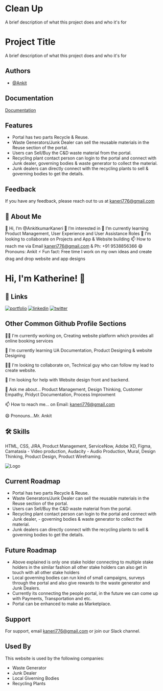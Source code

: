 
# Clean Up

A brief description of what this project does and who it's for


# Project Title

A brief description of what this project does and who it's for


## Authors

- [@Ankit](https://github.com/AnkitkumarKaneri)


## Documentation

[Documentation](https://linktodocumentation)


## Features

- Portal has two parts Recycle & Reuse.
- Waste Generators/Junk Dealer can sell the reusable materials in the Reuse section of the portal.
- Users can Sell/Buy the C&D waste material from the portal.
- Recycling plant contact person can login to the portal and connect with Junk dealer, governing bodies & waste generator to collect the material.
- Junk dealers can directly connect with the recycling plants to sell & governing bodies to get the details.



## Feedback

If you have any feedback, please reach out to us at kaneri776@gmail.com


## 🚀 About Me
👋 Hi, I’m @AnkitkumarKaneri
👀 I’m interested in
🌱 I’m currently learning Product Management, User Experience and User Assistance Roles
💞️ I’m looking to collaborate on Projects and App & Website building
📫 How to reach me via Email kaneri776@gmail.com & Ph: +91 9538856366
😄 Pronouns: Ankit
⚡ Fun fact: Free time I work on my own ideas and create drag and drop website and app designs


# Hi, I'm Katherine! 👋


## 🔗 Links
[![portfolio](https://img.shields.io/badge/my_portfolio-000?style=for-the-badge&logo=ko-fi&logoColor=white)](https://github.com/AnkitkumarKaneri)
[![linkedin](https://img.shields.io/badge/linkedin-0A66C2?style=for-the-badge&logo=linkedin&logoColor=white)](https://www.linkedin.com/in/ankitkumar-kaneri-723237102/)
[![twitter](https://img.shields.io/badge/twitter-1DA1F2?style=for-the-badge&logo=twitter&logoColor=white)](https://twitter.com/kaneri776_ankit)


## Other Common Github Profile Sections
👩‍💻 I'm currently working on, Creating website platform which provides all online booking services

🧠 I'm currently learning UA Documentation, Product Designing & website Designing

👯‍♀️ I'm looking to collaborate on, Technical guy who can follow my lead to create website.

🤔 I'm looking for help with Website design front and backend.

💬 Ask me about... Product Management, Design Thinking, Customer Empathy, Pridyct Documentation, Process Improvment

📫 How to reach me... on Email: kaneri776@gmail.com

😄 Pronouns...Mr. Ankit



## 🛠 Skills
HTML, CSS, JIRA, Product Management, ServiceNow, Adobe XD, Figma, Camatasia - Video production, Audacity - Audio Production, Mural, Design Thinking, Product Design, Product Wireframing.


![Logo](https://dev-to-uploads.s3.amazonaws.com/uploads/articles/th5xamgrr6se0x5ro4g6.png)


## Current Roadmap

- Portal has two parts Recycle & Reuse.
- Waste Generators/Junk Dealer can sell the reusable materials in the Reuse section of the portal.
- Users can Sell/Buy the C&D waste material from the portal.
- Recycling plant contact person can login to the portal and connect with Junk dealer, - governing bodies & waste generator to collect the material.
- Junk dealers can directly connect with the recycling plants to sell & governing bodies to get the details.

## Future Roadmap

- Above explained is only one stake holder connecting to multiple stake holders in the similar fashion all other stake holders can also get in touch with all other stake holders
- Local governing bodies can run kind of small campaigns, surveys through the portal and also give rewards to the waste generator and Junk Dealers.
- Currently its connecting the people portal, in the future we can come up with Payments, Transportation and etc.
- Portal can be enhanced to make as Marketplace.






## Support

For support, email kaneri776@gmail.com or join our Slack channel.


## Used By

This website is used by the following companies:

- Waste Generator
- Junk Dealer
- Local Giverning Bodies
- Recycling Plants

